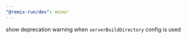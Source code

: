 ```yaml
---
"@remix-run/dev": minor
---
```


show deprecation warning when `serverBuildDirectory` config is used
